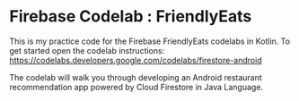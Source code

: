 # Firebase Codelab : FriendlyEats



This is my practice code for the Firebase FriendlyEats codelabs in Kotlin. To get started open the codelab instructions:
https://codelabs.developers.google.com/codelabs/firestore-android

The codelab will walk you through developing an Android restaurant recommendation
app powered by Cloud Firestore in Java Language.
